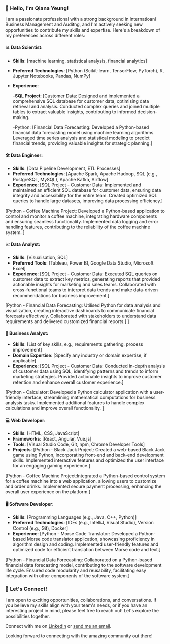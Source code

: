 ### 👋 Hello, I'm Qiana Yeung!

I am a passionate professional with a strong background in Internatioanl Business Management and Auditng, and I'm actively seeking new opportunities to contribute my skills and expertise. Here's a breakdown of my preferences across different roles:

#### 📊 Data Scientist:
- **Skills**: [machine learning, statistical analysis, financial analytics]
- **Preferred Technologies**: [Python (Scikit-learn, TensorFlow, PyTorch), R, Jupyter Notebooks, Pandas, NumPy]
- **Experience**:
  
  -**SQL Project**: [Customer Data: Designed and implemented a comprehensive SQL database for customer data, optimising data retrieval and analysis.
Conducted complex queries and joined multiple tables to extract valuable insights, contributing to informed decision-making.

  -Python: [Financial Data Forecasting: Developed a Python-based financial data forecasting model using machine learning algorithms.
Leveraged time series analysis and statistical modeling to predict financial trends, providing valuable insights for strategic planning.]

#### 🛠️ Data Engineer:
- **Skills**: [Data Pipeline Development, ETL Processes]
- **Preferred Technologies**: [Apache Spark, Apache Hadoop, SQL (e.g., PostgreSQL, MySQL), Apache Kafka, Airflow]
- **Experience**: [SQL Project - Customer Data: Implemented and maintained an efficient SQL database for customer data, ensuring data integrity and accessibility for the entire team.
Created optimized SQL queries to handle large datasets, improving data processing efficiency.]

[Python - Coffee Machine Project: Developed a Python-based application to control and monitor a coffee machine, integrating hardware components and ensuring seamless functionality.
Implemented data logging and error handling features, contributing to the reliability of the coffee machine system.
]

#### 📈 Data Analyst:
- **Skills**: [Visualisation, SQL]
- **Preferred Tools**: [Tableau, Power BI, Google Data Studio, Microsoft Excel]
- **Experience**: [SQL Project - Customer Data: Executed SQL queries on customer data to extract key metrics, generating reports that provided actionable insights for marketing and sales teams.
Collaborated with cross-functional teams to interpret data trends and make data-driven recommendations for business improvement.]

[Python - Financial Data Forecasting:
Utilised Python for data analysis and visualization, creating interactive dashboards to communicate financial forecasts effectively.
Collaborated with stakeholders to understand data requirements and delivered customized financial reports.]
]

#### 📑 Business Analyst:
- **Skills**: [List of key skills, e.g., requirements gathering, process improvement]
- **Domain Expertise**: [Specify any industry or domain expertise, if applicable]
- **Experience**: [SQL Project - Customer Data: Conducted in-depth analysis of customer data using SQL, identifying patterns and trends to inform marketing strategies.
Provided actionable insights to improve customer retention and enhance overall customer experience.]

[Python - Calculator: Developed a Python calculator application with a user-friendly interface, streamlining mathematical computations for business analysis tasks.
Implemented additional features to handle complex calculations and improve overall functionality.
]

#### 💻 Web Developer:
- **Skills**: [HTML, CSS, JavaScript]
- **Frameworks**: [React, Angular, Vue.js]
- **Tools**: [Visual Studio Code, Git, npm, Chrome Developer Tools]
- **Projects**: [Python - Black Jack Project: Created a web-based Black Jack game using Python, incorporating front-end and back-end development skills.
Implemented interactive features and optimized the user interface for an engaging gaming experience.]

[Python - Coffee Machine Project:Integrated a Python-based control system for a coffee machine into a web application, allowing users to customize and order drinks.
Implemented secure payment processing, enhancing the overall user experience on the platform.]

#### 🖥️ Software Developer:
- **Skills**: [Programming Languages (e.g., Java, C++, Python)]
- **Preferred Technologies**: [IDEs (e.g., IntelliJ, Visual Studio), Version Control (e.g., Git), Docker]
- **Experience**: [Python - Morse Code Translator: Developed a Python-based Morse code translator application, showcasing proficiency in algorithm design and coding.
Implemented user-friendly features and optimized code for efficient translation between Morse code and text.]

[Python - Financial Data Forecasting: Collaborated on a Python-based financial data forecasting model, contributing to the software development life cycle.
Ensured code modularity and reusability, facilitating easy integration with other components of the software system.]

### 🌟 Let's Connect!
I am open to exciting opportunities, collaborations, and conversations. If you believe my skills align with your team's needs, or if you have an interesting project in mind, please feel free to reach out! Let's explore the possibilities together.

Connect with me on [LinkedIn]([link-to-your-linkedin](https://www.linkedin.com/in/qiana-yeung-89122b205/)) or [send me an email](mailto:qianayang97@gmail.com).

Looking forward to connecting with the amazing community out there!

